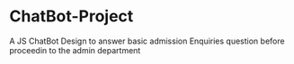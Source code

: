 # ChatBot-Project
A JS ChatBot Design to answer basic admission Enquiries question before proceedin to the admin department

